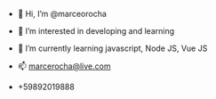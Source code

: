 - 👋 Hi, I’m @marceorocha
- 👀 I’m interested in developing and learning
- 🌱 I’m currently learning javascript, Node JS, Vue JS

- 📫 marcerocha@live.com
- +59892019888


